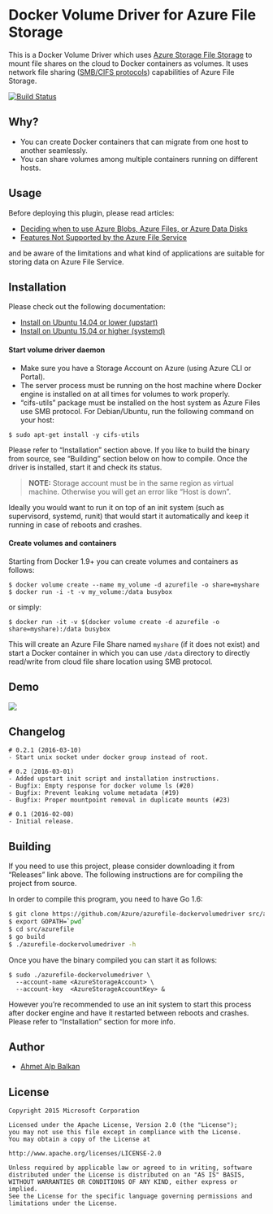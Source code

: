 # Docker Volume Driver for Azure File Storage

This is a Docker Volume Driver which uses [Azure Storage File Storage][afs]
to mount file shares on the cloud to Docker containers as volumes. It uses network
file sharing ([SMB/CIFS protocols][smb]) capabilities of Azure File Storage.

[![Build Status](https://travis-ci.org/Azure/azurefile-dockervolumedriver.svg?branch=master)](https://travis-ci.org/Azure/azurefile-dockervolumedriver)

## Why?

- You can create Docker containers that can migrate from one host to another seamlessly.
- You can share volumes among multiple containers running on different hosts.

## Usage

Before deploying this plugin, please read articles:

- [Deciding when to use Azure Blobs, Azure Files, or Azure Data Disks](https://msdn.microsoft.com/en-us/library/azure/mt617303.aspx)
- [Features Not Supported by the Azure File Service](https://msdn.microsoft.com/en-us/library/azure/dn744326.aspx)

and be aware of the limitations and what kind of applications are suitable for storing data on Azure File Service.

## Installation

Please check out the following documentation:

- [Install on Ubuntu 14.04 or lower (upstart)](contrib/init/upstart/README.md)
- [Install on Ubuntu 15.04 or higher (systemd)](contrib/init/systemd/README.md)

#### Start volume driver daemon

* Make sure you have a Storage Account on Azure (using Azure CLI or Portal).
* The server process must be running on the host machine where Docker engine is installed on 
  at all times for volumes to work properly.
* “cifs-utils” package must be installed on the host system as Azure Files use SMB protocol.
  For Debian/Ubuntu, run the following command on your host:
```shell
$ sudo apt-get install -y cifs-utils
```

Please refer to “Installation” section above. If you like to build the binary from source, 
see “Building” section below on how to compile. Once the driver is installed, start it and
check its status.

> **NOTE:** Storage account must be in the same region as virtual machine. Otherwise
> you will get an error like “Host is down”.

Ideally you would want to run it on top of an init system (such as supervisord, systemd,
runit) that would start it automatically and keep it running in case of reboots and crashes.

#### Create volumes and containers

Starting from Docker 1.9+ you can create volumes and containers as follows:

```shell
$ docker volume create --name my_volume -d azurefile -o share=myshare
$ docker run -i -t -v my_volume:/data busybox
```

or simply:

```shell
$ docker run -it -v $(docker volume create -d azurefile -o share=myshare):/data busybox
```

This will create an Azure File Share named `myshare` (if it does not exist)
and start a Docker container in which you can use `/data` directory to directly
read/write from cloud file share location using SMB protocol.

## Demo

![](http://cl.ly/image/2z1z1y030u3B/Image%202015-10-06%20at%203.18.39%20PM.gif)


## Changelog

```
# 0.2.1 (2016-03-10)
- Start unix socket under docker group instead of root.

# 0.2 (2016-03-01)
- Added upstart init script and installation instructions.
- Bugfix: Empty response for docker volume ls (#20)
- Bugfix: Prevent leaking volume metadata (#19)
- Bugfix: Proper mountpoint removal in duplicate mounts (#23)

# 0.1 (2016-02-08)
- Initial release.

```

## Building

If you need to use this project, please consider downloading it from “Releases”
link above. The following instructions are for compiling the project from source.

In order to compile this program, you need to have Go 1.6:

```sh
$ git clone https://github.com/Azure/azurefile-dockervolumedriver src/azurefile
$ export GOPATH=`pwd`
$ cd src/azurefile
$ go build
$ ./azurefile-dockervolumedriver -h
```

Once you have the binary compiled you can start it as follows:

```shell
$ sudo ./azurefile-dockervolumedriver \
  --account-name <AzureStorageAccount> \
  --account-key  <AzureStorageAccountKey> &
```

However you’re recommended to use an init system to start this process after
docker engine and have it restarted between reboots and crashes. Please refer to
“Installation” section for more info.

## Author

* [Ahmet Alp Balkan](https://github.com/ahmetalpbalkan)

## License

```
Copyright 2015 Microsoft Corporation

Licensed under the Apache License, Version 2.0 (the "License");
you may not use this file except in compliance with the License.
You may obtain a copy of the License at

http://www.apache.org/licenses/LICENSE-2.0

Unless required by applicable law or agreed to in writing, software
distributed under the License is distributed on an "AS IS" BASIS,
WITHOUT WARRANTIES OR CONDITIONS OF ANY KIND, either express or implied.
See the License for the specific language governing permissions and
limitations under the License.
```

[afs]: http://blogs.msdn.com/b/windowsazurestorage/archive/2014/05/12/introducing-microsoft-azure-file-service.aspx
[smb]: https://msdn.microsoft.com/en-us/library/windows/desktop/aa365233(v=vs.85).aspx
